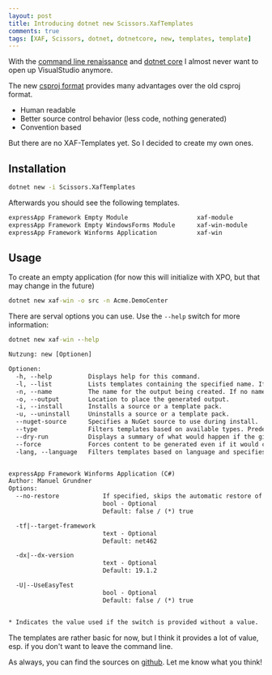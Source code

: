 ```yaml
---
layout: post
title: Introducing dotnet new Scissors.XafTemplates
comments: true
tags: [XAF, Scissors, dotnet, dotnetcore, new, templates, template]
---
```


With the [command line renaissance](//lifehacker.com/geek-to-live-the-command-line-comeback-226223) and [dotnet core](//dotnet.microsoft.com/download) I almost never want to open up VisualStudio anymore.

The new [csproj format](//docs.microsoft.com/en-us/dotnet/core/tools/csproj) provides many advantages over the old csproj format.

- Human readable
- Better source control behavior (less code, nothing generated)
- Convention based

But there are no XAF-Templates yet. So I decided to create my own ones.

## Installation

```cmd
dotnet new -i Scissors.XafTemplates
```

Afterwards you should see the following templates.

```txt
expressApp Framework Empty Module                   xaf-module           [C#]              Common/Console
expressApp Framework Empty WindowsForms Module      xaf-win-module       [C#]              Common/Console
expressApp Framework Winforms Application           xaf-win              [C#]              Common/Console
```

## Usage

To create an empty application (for now this will initialize with XPO, but that may change in the future)

```cmd
dotnet new xaf-win -o src -n Acme.DemoCenter
```

There are serval options you can use. Use the `--help` switch for more information:

```cmd
dotnet new xaf-win --help
```

```txt
Nutzung: new [Optionen]

Optionen:
  -h, --help          Displays help for this command.
  -l, --list          Lists templates containing the specified name. If no name is specified, lists all templates.
  -n, --name          The name for the output being created. If no name is specified, the name of the current directory is used.
  -o, --output        Location to place the generated output.
  -i, --install       Installs a source or a template pack.
  -u, --uninstall     Uninstalls a source or a template pack.
  --nuget-source      Specifies a NuGet source to use during install.
  --type              Filters templates based on available types. Predefined values are "project", "item" or "other".
  --dry-run           Displays a summary of what would happen if the given command line were run if it would result in a template creation.
  --force             Forces content to be generated even if it would change existing files.
  -lang, --language   Filters templates based on language and specifies the language of the template to create.


expressApp Framework Winforms Application (C#)
Author: Manuel Grundner
Options:
  --no-restore            If specified, skips the automatic restore of the project on create.
                          bool - Optional
                          Default: false / (*) true

  -tf|--target-framework
                          text - Optional
                          Default: net462

  -dx|--dx-version
                          text - Optional
                          Default: 19.1.2

  -U|--UseEasyTest
                          bool - Optional
                          Default: false / (*) true


* Indicates the value used if the switch is provided without a value.
```

The templates are rather basic for now, but I think it provides a lot of value, esp. if you don't want to leave the command line.

As always, you can find the sources on [github](//github.com/biohazard999/Scissors.XafTemplates). Let me know what you think!
